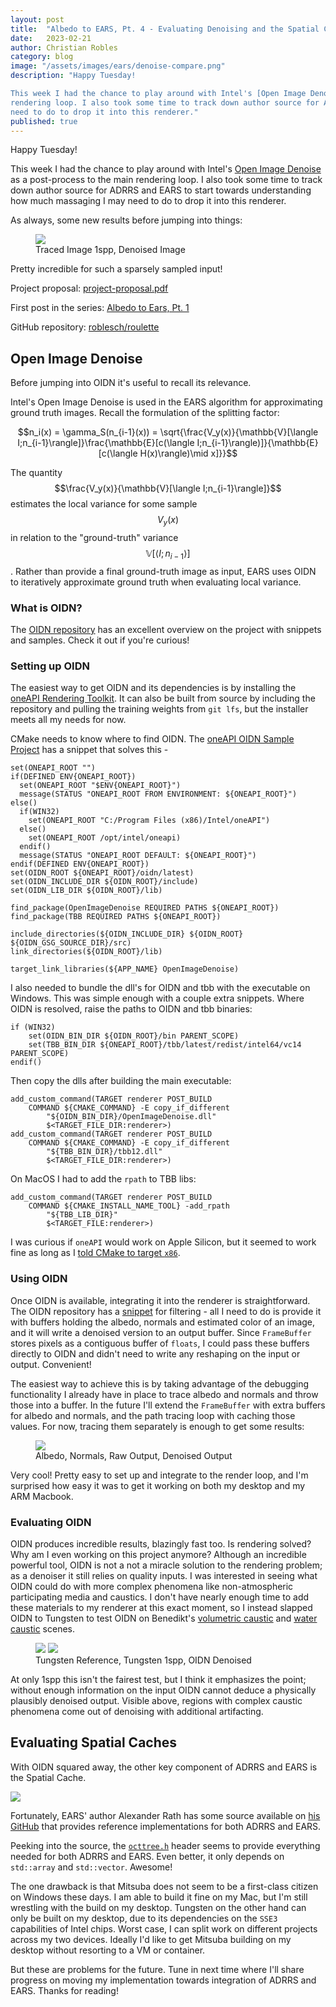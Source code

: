 ```yaml
---
layout: post
title:  "Albedo to EARS, Pt. 4 - Evaluating Denoising and the Spatial Cache"
date:   2023-02-21
author: Christian Robles
category: blog
image: "/assets/images/ears/denoise-compare.png"
description: "Happy Tuesday!

This week I had the chance to play around with Intel's [Open Image Denoise](https://www.openimagedenoise.org/) as a post-process to the main
rendering loop. I also took some time to track down author source for ADRRS and EARS to start towards understanding how much massaging I may
need to do to drop it into this renderer."
published: true 
---
```


Happy Tuesday!

This week I had the chance to play around with Intel's [Open Image Denoise](https://www.openimagedenoise.org/) as a post-process to the main
rendering loop. I also took some time to track down author source for ADRRS and EARS to start towards understanding how much massaging I may
need to do to drop it into this renderer.

As always, some new results before jumping into things:

<figure>
    <img src="/assets/images/ears/denoise-compare.png" />
    <figcaption>Traced Image 1spp, Denoised Image</figcaption>
</figure>

Pretty incredible for such a sparsely sampled input!

Project proposal: [project-proposal.pdf](/assets/roblesch_project_proposal.pdf)

First post in the series: [Albedo to Ears, Pt. 1](/_posts/2023-01-03-ears-1.md)

GitHub repository: [roblesch/roulette](https://github.com/roblesch/roulette)

## Open Image Denoise

Before jumping into OIDN it's useful to recall its relevance.

Intel's Open Image Denoise is used in the EARS algorithm for approximating ground truth images.
Recall the formulation of the splitting factor:

$$n_i(x) = \gamma_S(n_{i-1}(x)) = \sqrt{\frac{V_y(x)}{\mathbb{V}[\langle I;n_{i-1}\rangle]}\frac{\mathbb{E}[c(\langle I;n_{i-1}\rangle)]}{\mathbb{E}[c(\langle H(x)\rangle)\mid x]}}$$

The quantity $$\frac{V_y(x)}{\mathbb{V}[\langle I;n_{i-1}\rangle]}$$ estimates the local variance for some sample $$V_y(x)$$
in relation to the "ground-truth" variance $$\mathbb{V}[\langle I;n_{i-1}\rangle]$$. Rather than provide a final ground-truth
image as input, EARS uses OIDN to iteratively approximate ground truth when evaluating local variance.

### What is OIDN?

The [OIDN repository](https://github.com/OpenImageDenoise/oidn#overview) has an excellent overview on the project with snippets and samples. Check it out if you're curious!

### Setting up OIDN

The easiest way to get OIDN and its dependencies is by installing the [oneAPI Rendering Toolkit](https://www.intel.com/content/www/us/en/developer/tools/oneapi/rendering-toolkit.html). It can also be built from source by including the repository and pulling the training weights from `git lfs`, but the installer meets all my needs for now.

CMake needs to know where to find OIDN. The [oneAPI OIDN Sample Project](https://github.com/oneapi-src/oneAPI-samples/tree/master/RenderingToolkit/GettingStarted/04_oidn_gsg) has a snippet that solves this -

```
set(ONEAPI_ROOT "")
if(DEFINED ENV{ONEAPI_ROOT})
  set(ONEAPI_ROOT "$ENV{ONEAPI_ROOT}")
  message(STATUS "ONEAPI_ROOT FROM ENVIRONMENT: ${ONEAPI_ROOT}")
else()
  if(WIN32)
    set(ONEAPI_ROOT "C:/Program Files (x86)/Intel/oneAPI")
  else()
    set(ONEAPI_ROOT /opt/intel/oneapi)
  endif()
  message(STATUS "ONEAPI_ROOT DEFAULT: ${ONEAPI_ROOT}")
endif(DEFINED ENV{ONEAPI_ROOT})
set(OIDN_ROOT ${ONEAPI_ROOT}/oidn/latest)
set(OIDN_INCLUDE_DIR ${OIDN_ROOT}/include)
set(OIDN_LIB_DIR ${OIDN_ROOT}/lib)

find_package(OpenImageDenoise REQUIRED PATHS ${ONEAPI_ROOT})
find_package(TBB REQUIRED PATHS ${ONEAPI_ROOT})

include_directories(${OIDN_INCLUDE_DIR} ${OIDN_ROOT} ${OIDN_GSG_SOURCE_DIR}/src)
link_directories(${OIDN_ROOT}/lib)

target_link_libraries(${APP_NAME} OpenImageDenoise)
```

I also needed to bundle the dll's for OIDN and tbb with the executable on Windows. This was simple enough with a couple extra snippets.
Where OIDN is resolved, raise the paths to OIDN and tbb binaries:

```
if (WIN32)
    set(OIDN_BIN_DIR ${OIDN_ROOT}/bin PARENT_SCOPE)
    set(TBB_BIN_DIR ${ONEAPI_ROOT}/tbb/latest/redist/intel64/vc14 PARENT_SCOPE)
endif()
```
Then copy the dlls after building the main executable:
```
add_custom_command(TARGET renderer POST_BUILD
    COMMAND ${CMAKE_COMMAND} -E copy_if_different
        "${OIDN_BIN_DIR}/OpenImageDenoise.dll"
        $<TARGET_FILE_DIR:renderer>)
add_custom_command(TARGET renderer POST_BUILD
    COMMAND ${CMAKE_COMMAND} -E copy_if_different
        "${TBB_BIN_DIR}/tbb12.dll"
        $<TARGET_FILE_DIR:renderer>)
```

On MacOS I had to add the `rpath` to TBB libs:

```
add_custom_command(TARGET renderer POST_BUILD
    COMMAND ${CMAKE_INSTALL_NAME_TOOL} -add_rpath
        "${TBB_LIB_DIR}"
        $<TARGET_FILE:renderer>)
```

I was curious if `oneAPI` would work on Apple Silicon, but it seemed to work fine as long
as I [told CMake to target `x86`](https://intellij-support.jetbrains.com/hc/en-us/community/posts/4406233940242-Using-CLion-on-Apple-Silicon-mac-to-target-x86-64-or-ARM-architecture). 

### Using OIDN

Once OIDN is available, integrating it into the renderer is straightforward. The OIDN repository has a
[snippet](https://intellij-support.jetbrains.com/hc/en-us/community/posts/4406233940242-Using-CLion-on-Apple-Silicon-mac-to-target-x86-64-or-ARM-architecture) for filtering - all I need 
to do is provide it with buffers holding the albedo, normals and estimated color of
an image, and it will write a denoised version to an output buffer. Since `FrameBuffer` stores pixels
as a contiguous buffer of `floats`, I could pass these buffers directly to OIDN and didn't need to write
any reshaping on the input or output. Convenient!

The easiest way to achieve this is by taking advantage of the debugging functionality I already have in place
to trace albedo and normals and throw those into a buffer. In the future I'll extend the `FrameBuffer` with extra
buffers for albedo and normals, and the path tracing loop with caching those values. For now, tracing them separately
is enough to get some results: 

<figure>
    <a href="/assets/images/ears/oidn-inputs.png"><img src="/assets/images/ears/oidn-inputs.png"/></a>
    <figcaption>Albedo, Normals, Raw Output, Denoised Output</figcaption>
</figure>

Very cool! Pretty easy to set up and integrate to the render loop, and I'm surprised how easy it was to get it working
on both my desktop and my ARM Macbook.

### Evaluating OIDN

OIDN produces incredible results, blazingly fast too. Is rendering solved? Why am I even working on this project anymore?
Although an incredible powerful tool, OIDN is not a not a miracle solution to the rendering problem; as a denoiser it still
relies on quality inputs. I was interested in seeing what OIDN could do with more complex phenomena like non-atmospheric
participating media and caustics. I don't have nearly enough time to add these materials to my renderer at this exact moment,
so I instead slapped OIDN to Tungsten to test OIDN on Benedikt's [volumetric caustic](https://benedikt-bitterli.me/resources/) and
[water caustic](https://benedikt-bitterli.me/resources/images/water-caustic.png) scenes.

<figure>
    <a href="/assets/images/ears/volumetric-caustic-compare.png"><img src="/assets/images/ears/volumetric-caustic-compare.png"/></a>
    <a href="/assets/images/ears/water-caustic-compare.png"><img src="/assets/images/ears/water-caustic-compare.png"/></a>
    <figcaption>Tungsten Reference, Tungsten 1spp, OIDN Denoised</figcaption>
</figure>

At only 1spp this isn't the fairest test, but I think it emphasizes the point; without enough information on the input
OIDN cannot deduce a physically plausibly denoised output. Visible above, regions with complex caustic phenomena come out of denoising
with additional artifacting.

## Evaluating Spatial Caches

With OIDN squared away, the other key component of ADRRS and EARS is the Spatial Cache.

<a href="https://graphics.cg.uni-saarland.de/publications/rath-sig2022.html"><img src="/assets/images/ears/ears-octree-cache.png"/></a>

Fortunately, EARS' author Alexander Rath has some source available on [his GitHub](https://github.com/iRath96/ears) that provides reference
implementations for both ADRRS and EARS.

Peeking into the source, the [`octtree.h`](https://github.com/iRath96/ears/blob/master/mitsuba/src/integrators/path/octtree.h) header seems
to provide everything needed for both ADRRS and EARS. Even better, it only depends on `std::array` and `std::vector`. Awesome!

The one drawback is that Mitsuba does not seem to be a first-class citizen on Windows these days. I am able to build it fine on my Mac, but
I'm still wrestling with the build on my desktop. Tungsten on the other hand can only be built on my desktop, due to its dependencies on the
`SSE3` capabilities of Intel chips. Worst case, I can split work on different projects across my two devices. Ideally I'd like to get Mitsuba
building on my desktop without resorting to a VM or container.

But these are problems for the future. Tune in next time where I'll share progress on moving my implementation towards integration of ADRRS and EARS.
Thanks for reading!

